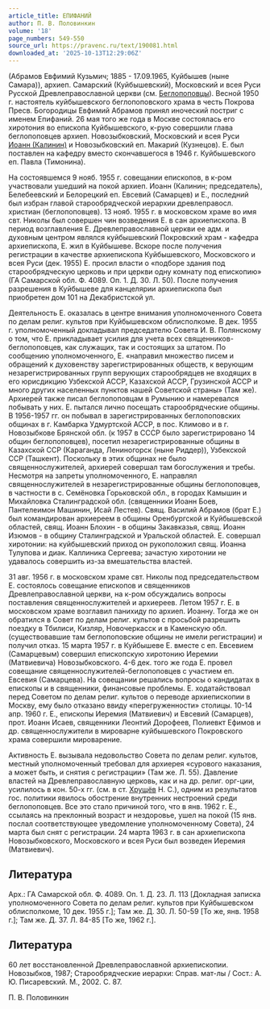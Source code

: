 ```yaml
---
article_title: ЕПИФАНИЙ
author: П. В. Половинкин
volume: '18'
page_numbers: 549-550
source_url: https://pravenc.ru/text/190081.html
downloaded_at: '2025-10-13T12:29:06Z'
---
```


(Абрамов Евфимий Кузьмич; 1885 - 17.09.1965, Куйбышев (ныне Самара)), архиеп. Самарский (Куйбышевский), Московский и всея Руси Русской Древлеправославной церкви (см. [Беглопоповцы](https://pravenc.ru/text/Беглопоповцы.html)). Весной 1950 г. настоятель куйбышевского беглопоповского храма в честь Покрова Пресв. Богородицы Евфимий Абрамов принял иноческий постриг с именем Епифаний. 26 мая того же года в Москве состоялась его хиротония во епископа Куйбышевского, к-рую совершили глава беглопоповцев архиеп. Новозыбковский, Московский и всея Руси [Иоанн (Калинин)](<https://pravenc.ru/text/Иоанн (Калинин).html>) и Новозыбковский еп. Макарий (Кузнецов). Е. был поставлен на кафедру вместо скончавшегося в 1946 г. Куйбышевского еп. Павла (Тимонина).

На состоявшемся 9 нояб. 1955 г. совещании епископов, в к-ром участвовали ушедший на покой архиеп. Иоанн (Калинин; председатель), Белебеевский и Белорецкий еп. Евсевий (Самарцев) и Е., последний был избран главой старообрядческой иерархии древлеправосл. христиан (беглопоповцев). 13 нояб. 1955 г. в московском храме во имя свт. Николы был совершен чин возведения Е. в сан архиепископа. В период возглавления Е. Древлеправославной церкви ее адм. и духовным центром являлся куйбышевский Покровский храм - кафедра архиепископа, Е. жил в Куйбышеве. Вскоре после получения регистрации в качестве архиепископа Куйбышевского, Московского и всея Руси (дек. 1955) Е. просил власти о «подборе здания под старообрядческую церковь и при церкви одну комнату под епископию» (ГА Самарской обл. Ф. 4089. Оп. 1. Д. 30. Л. 50). После получения разрешения в Куйбышеве для канцелярии архиепископа был приобретен дом 101 на Декабристской ул.

Деятельность Е. оказалась в центре внимания уполномоченного Совета по делам религ. культов при Куйбышевском облисполкоме. В дек. 1955 г. уполномоченный докладывал председателю Совета И. В. Полянскому о том, что Е. прикладывает усилия для учета всех священников-беглопоповцев, как служащих, так и состоящих за штатом. По сообщению уполномоченного, Е. «направил множество писем и обращений к духовенству зарегистрированных обществ, к верующим незарегистрированных групп верующих старообрядцев не входящих в его юрисдикцию Узбекской АССР, Казахской АССР, Грузинской АССР и много других населенных пунктов нашей Советской страны» (Там же). Архиерей также писал беглопоповцам в Румынию и намеревался побывать у них. Е. пытался лично посещать старообрядческие общины. В 1956-1957 гг. он побывал в зарегистрированных беглопоповских общинах в г. Камбарка Удмуртской АССР, в пос. Климово и в г. Новозыбкове Брянской обл. (к 1957 в СССР было зарегистрировано 14 общин беглопоповцев), посетил незарегистрированные общины в Казахской ССР (Караганда, Лениногорск (ныне Риддер)), Узбекской ССР (Ташкент). Поскольку в этих общинах не было священнослужителей, архиерей совершал там богослужения и требы. Несмотря на запреты уполномоченного, Е. направлял священнослужителей в незарегистрированные общины беглопоповцев, в частности в с. Семёновка Горьковской обл., в городах Камышин и Михайловка Сталинградской обл. (священники Иоанн Боев, Пантелеимон Машинин, Исай Лестев). Свящ. Василий Абрамов (брат Е.) был командирован архиереем в общины Оренбургской и Куйбышевской областей, свящ. Иоанн Блохин - в общины Закавказья, свящ. Иоанн Изюмов - в общину Сталинградской и Уральской областей. Е. совершал хиротонии: на куйбышевский приход он рукоположил свящ. Иоанна Тулупова и диак. Каллиника Сергеева; зачастую хиротонии не удавалось совершить из-за вмешательства властей.

31 авг. 1956 г. в московском храме свт. Николы под председательством Е. состоялось совещание епископов и священников Древлеправославной церкви, на к-ром обсуждались вопросы поставления священнослужителей и архиереев. Летом 1957 г. Е. в московском храме возглавил панихиду по архиеп. Иоанну. Тогда же он обратился в Совет по делам религ. культов с просьбой разрешить поездку в Тбилиси, Кизляр, Новочеркасск и в Каменскую обл. (существовавшие там беглопоповские общины не имели регистрации) и получил отказ. 15 марта 1957 г. в Куйбышеве Е. вместе с еп. Евсевием (Самарцевым) совершил епископскую хиротонию Иеремии (Матвиевича) Новозыбковского. 4-6 дек. того же года Е. провел совещание священнослужителей-беглопоповцев с участием еп. Евсевия (Самарцева). На совещании решались вопросы о кандидатах в епископы и в священники, финансовые проблемы. Е. ходатайствовал перед Советом по делам религ. культов о переводе архиепископии в Москву, ему было отказано ввиду «перегруженности» столицы. 10-14 апр. 1960 г. Е., епископы Иеремия (Матвиевич) и Евсевий (Самарцев), прот. Иоанн Исаев, священники Леонтий Дорофеев, Полиевкт Ефимов и др. священнослужители в мироварне куйбышевского Покровского храма совершили мироварение.

Активность Е. вызывала недовольство Совета по делам религ. культов, местный уполномоченный требовал для архиерея «сурового наказания, а может быть, и снятия с регистрации» (Там же. Л. 55). Давление властей на Древлеправославную церковь, как и на др. религ. орг-ции, усилилось в кон. 50-х гг. (см. в ст. [Хрущёв](https://pravenc.ru/text/Хрущёв.html) Н. С.), одним из результатов гос. политики явилось обострение внутренних нестроений среди беглопоповцев. Все это стало причиной того, что в янв. 1962 г. Е., ссылаясь на преклонный возраст и нездоровье, ушел на покой (15 янв. послал соответствующее уведомление уполномоченному Совета), 24 марта был снят с регистрации. 24 марта 1963 г. в сан архиепископа Новозыбковского, Московского и всея Руси был возведен Иеремия (Матвиевич).

## Литература

Арх.: ГА Самарской обл. Ф. 4089. Оп. 1. Д. 23. Л. 113 [Докладная записка уполномоченного Совета по делам религ. культов при Куйбышевском облисполкоме, 10 дек. 1955 г.]; Там же. Д. 30. Л. 50-59 [То же, янв. 1958 г.]; Там же. Д. 37. Л. 84-85 [То же, 1962 г.].

## Литература

60 лет восстановленной Древлеправославной архиепископии. Новозыбков, 1987; Старообрядческие иерархи: Справ. мат-лы / Сост.: А. Ю. Писаревский. М., 2002. С. 87.

П. В. Половинкин
